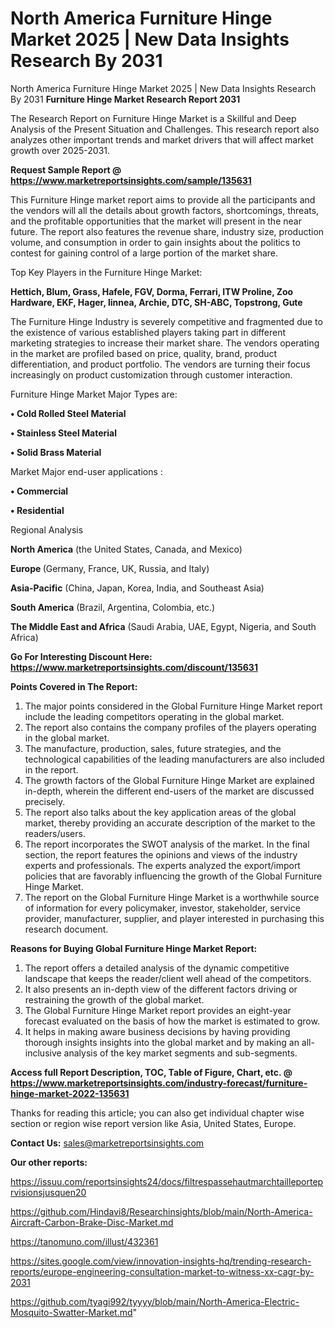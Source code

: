 # North America Furniture Hinge Market 2025 | New Data Insights Research By 2031
North America Furniture Hinge Market 2025 | New Data Insights Research By 2031
<strong>Furniture Hinge Market Research Report 2031</strong>

The Research Report on Furniture Hinge Market is a Skillful and Deep Analysis of the Present Situation and Challenges. This research report also analyzes other important trends and market drivers that will affect market growth over 2025-2031.

<strong>Request Sample Report @ <a href=https://www.marketreportsinsights.com/sample/135631>https://www.marketreportsinsights.com/sample/135631</a></strong>

This Furniture Hinge market report aims to provide all the participants and the vendors will all the details about growth factors, shortcomings, threats, and the profitable opportunities that the market will present in the near future. The report also features the revenue share, industry size, production volume, and consumption in order to gain insights about the politics to contest for gaining control of a large portion of the market share.

Top Key Players in the Furniture Hinge Market:

<strong>Hettich, Blum, Grass, Hafele, FGV, Dorma, Ferrari, ITW Proline, Zoo Hardware, EKF, Hager, linnea, Archie, DTC, SH-ABC, Topstrong, Gute</strong>

The Furniture Hinge Industry is severely competitive and fragmented due to the existence of various established players taking part in different marketing strategies to increase their market share. The vendors operating in the market are profiled based on price, quality, brand, product differentiation, and product portfolio. The vendors are turning their focus increasingly on product customization through customer interaction.

Furniture Hinge Market Major Types are:

<strong>• Cold Rolled Steel Material

• Stainless Steel Material

• Solid Brass Material</strong>

Market Major end-user applications :

<strong>• Commercial

• Residential</strong>

Regional Analysis

</u><strong><b>North America</b></strong> (the United States, Canada, and Mexico)

<strong><b>Europe </b></strong>(Germany, France, UK, Russia, and Italy)

<strong><b>Asia-Pacific</b></strong> (China, Japan, Korea, India, and Southeast Asia)

<strong><b>South America</b></strong> (Brazil, Argentina, Colombia, etc.)

<strong><b>The Middle East and Africa</b></strong> (Saudi Arabia, UAE, Egypt, Nigeria, and South Africa)

<strong>Go For Interesting Discount Here: <a href=https://www.marketreportsinsights.com/discount/135631>https://www.marketreportsinsights.com/discount/135631</a></strong>

<strong>Points Covered in The Report:</strong>
<ol>
  <li>The major points considered in the Global Furniture Hinge Market report include the leading competitors operating in the global market.</li>
  <li>The report also contains the company profiles of the players operating in the global market.</li>
  <li>The manufacture, production, sales, future strategies, and the technological capabilities of the leading manufacturers are also included in the report.</li>
  <li>The growth factors of the Global Furniture Hinge Market are explained in-depth, wherein the different end-users of the market are discussed precisely.</li>
  <li>The report also talks about the key application areas of the global market, thereby providing an accurate description of the market to the readers/users.</li>
  <li>The report incorporates the SWOT analysis of the market. In the final section, the report features the opinions and views of the industry experts and professionals. The experts analyzed the export/import policies that are favorably influencing the growth of the Global Furniture Hinge Market.</li>
  <li>The report on the Global Furniture Hinge Market is a worthwhile source of information for every policymaker, investor, stakeholder, service provider, manufacturer, supplier, and player interested in purchasing this research document.</li>
</ol>
<strong>Reasons for Buying Global Furniture Hinge Market Report:</strong>

<ol>
  <li>The report offers a detailed analysis of the dynamic competitive landscape that keeps the reader/client well ahead of the competitors.</li>
  <li>It also presents an in-depth view of the different factors driving or restraining the growth of the global market.</li>
  <li>The Global Furniture Hinge Market report provides an eight-year forecast evaluated on the basis of how the market is estimated to grow.</li>
  <li>It helps in making aware business decisions by having providing thorough insights insights into the global market and by making an all-inclusive analysis of the key market segments and sub-segments.</li>
</ol>
<strong>Access full Report Description, TOC, Table of Figure, Chart, etc. @ <a href=https://www.marketreportsinsights.com/industry-forecast/furniture-hinge-market-2022-135631>https://www.marketreportsinsights.com/industry-forecast/furniture-hinge-market-2022-135631</a></strong>


Thanks for reading this article; you can also get individual chapter wise section or region wise report version like Asia, United States, Europe.

<strong>Contact Us:</strong>
sales@marketreportsinsights.com

<strong>Our other reports:</strong>

<a href=https://issuu.com/reportsinsights24/docs/filtrespassehautmarchtailleporteprvisionsjusquen20>https://issuu.com/reportsinsights24/docs/filtrespassehautmarchtailleporteprvisionsjusquen20</a>

<a href=https://github.com/Hindavi8/Researchinsights/blob/main/North-America-Aircraft-Carbon-Brake-Disc-Market.md>https://github.com/Hindavi8/Researchinsights/blob/main/North-America-Aircraft-Carbon-Brake-Disc-Market.md</a>

<a href=https://tanomuno.com/illust/432361>https://tanomuno.com/illust/432361</a>

<a href=https://sites.google.com/view/innovation-insights-hq/trending-research-reports/europe-engineering-consultation-market-to-witness-xx-cagr-by-2031>https://sites.google.com/view/innovation-insights-hq/trending-research-reports/europe-engineering-consultation-market-to-witness-xx-cagr-by-2031</a>

<a href=https://github.com/tyagi992/tyyyy/blob/main/North-America-Electric-Mosquito-Swatter-Market.md>https://github.com/tyagi992/tyyyy/blob/main/North-America-Electric-Mosquito-Swatter-Market.md</a>"
